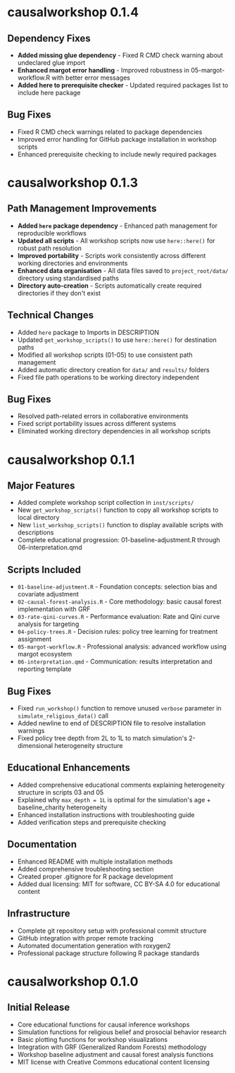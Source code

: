 # causalworkshop 0.1.4

## Dependency Fixes

* **Added missing glue dependency** - Fixed R CMD check warning about undeclared glue import
* **Enhanced margot error handling** - Improved robustness in 05-margot-workflow.R with better error messages
* **Added here to prerequisite checker** - Updated required packages list to include here package

## Bug Fixes

* Fixed R CMD check warnings related to package dependencies
* Improved error handling for GitHub package installation in workshop scripts
* Enhanced prerequisite checking to include newly required packages

# causalworkshop 0.1.3

## Path Management Improvements

* **Added `here` package dependency** - Enhanced path management for reproducible workflows
* **Updated all scripts** - All workshop scripts now use `here::here()` for robust path resolution
* **Improved portability** - Scripts work consistently across different working directories and environments
* **Enhanced data organisation** - All data files saved to `project_root/data/` directory using standardised paths
* **Directory auto-creation** - Scripts automatically create required directories if they don't exist

## Technical Changes

* Added `here` package to Imports in DESCRIPTION
* Updated `get_workshop_scripts()` to use `here::here()` for destination paths
* Modified all workshop scripts (01-05) to use consistent path management
* Added automatic directory creation for `data/` and `results/` folders
* Fixed file path operations to be working directory independent

## Bug Fixes

* Resolved path-related errors in collaborative environments
* Fixed script portability issues across different systems
* Eliminated working directory dependencies in all workshop scripts

# causalworkshop 0.1.1

## Major Features

* Added complete workshop script collection in `inst/scripts/`
* New `get_workshop_scripts()` function to copy all workshop scripts to local directory
* New `list_workshop_scripts()` function to display available scripts with descriptions
* Complete educational progression: 01-baseline-adjustment.R through 06-interpretation.qmd

## Scripts Included

* `01-baseline-adjustment.R` - Foundation concepts: selection bias and covariate adjustment
* `02-causal-forest-analysis.R` - Core methodology: basic causal forest implementation with GRF
* `03-rate-qini-curves.R` - Performance evaluation: Rate and Qini curve analysis for targeting
* `04-policy-trees.R` - Decision rules: policy tree learning for treatment assignment
* `05-margot-workflow.R` - Professional analysis: advanced workflow using margot ecosystem
* `06-interpretation.qmd` - Communication: results interpretation and reporting template

## Bug Fixes

* Fixed `run_workshop()` function to remove unused `verbose` parameter in `simulate_religious_data()` call
* Added newline to end of DESCRIPTION file to resolve installation warnings
* Fixed policy tree depth from 2L to 1L to match simulation's 2-dimensional heterogeneity structure

## Educational Enhancements

* Added comprehensive educational comments explaining heterogeneity structure in scripts 03 and 05
* Explained why `max_depth = 1L` is optimal for the simulation's age + baseline_charity heterogeneity
* Enhanced installation instructions with troubleshooting guide
* Added verification steps and prerequisite checking

## Documentation

* Enhanced README with multiple installation methods
* Added comprehensive troubleshooting section
* Created proper .gitignore for R package development
* Added dual licensing: MIT for software, CC BY-SA 4.0 for educational content

## Infrastructure

* Complete git repository setup with professional commit structure
* GitHub integration with proper remote tracking
* Automated documentation generation with roxygen2
* Professional package structure following R package standards

# causalworkshop 0.1.0

## Initial Release

* Core educational functions for causal inference workshops
* Simulation functions for religious belief and prosocial behavior research
* Basic plotting functions for workshop visualizations
* Integration with GRF (Generalized Random Forests) methodology
* Workshop baseline adjustment and causal forest analysis functions
* MIT license with Creative Commons educational content licensing